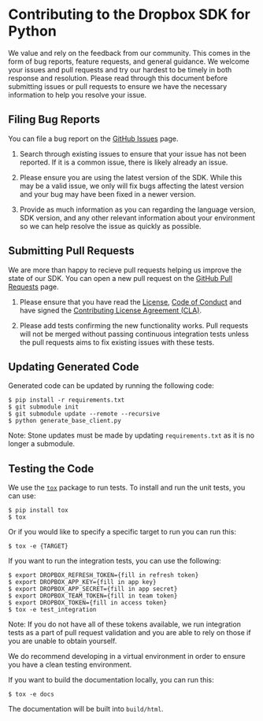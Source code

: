 # Contributing to the Dropbox SDK for Python
We value and rely on the feedback from our community. This comes in the form of bug reports, feature requests, and general guidance. We welcome your issues and pull requests and try our hardest to be timely in both response and resolution. Please read through this document before submitting issues or pull requests to ensure we have the necessary information to help you resolve your issue.

## Filing Bug Reports
You can file a bug report on the [GitHub Issues][issues] page.

1. Search through existing issues to ensure that your issue has not been reported. If it is a common issue, there is likely already an issue.

2. Please ensure you are using the latest version of the SDK. While this may be a valid issue, we only will fix bugs affecting the latest version and your bug may have been fixed in a newer version.

3. Provide as much information as you can regarding the language version, SDK version, and any other relevant information about your environment so we can help resolve the issue as quickly as possible.

## Submitting Pull Requests

We are more than happy to recieve pull requests helping us improve the state of our SDK. You can open a new pull request on the [GitHub Pull Requests][pr] page.

1. Please ensure that you have read the [License][license], [Code of Conduct][coc] and have signed the [Contributing License Agreement (CLA)][cla].

2. Please add tests confirming the new functionality works. Pull requests will not be merged without passing continuous integration tests unless the pull requests aims to fix existing issues with these tests.

## Updating Generated Code

Generated code can be updated by running the following code:

```
$ pip install -r requirements.txt
$ git submodule init
$ git submodule update --remote --recursive
$ python generate_base_client.py
```

Note: Stone updates must be made by updating `requirements.txt` as it is no longer a submodule.

## Testing the Code

We use the [`tox`](https://tox.readthedocs.org/) package to run tests. To install and run the unit tests, you can use:

```
$ pip install tox
$ tox
```

Or if you would like to specify a specific target to run you can run this:

```
$ tox -e {TARGET}
```

If you want to run the integration tests, you can use the following:

```
$ export DROPBOX_REFRESH_TOKEN={fill in refresh token}
$ export DROPBOX_APP_KEY={fill in app key}
$ export DROPBOX_APP_SECRET={fill in app secret}
$ export DROPBOX_TEAM_TOKEN={fill in team token}
$ export DROPBOX_TOKEN={fill in access token}
$ tox -e test_integration
```
Note: If you do not have all of these tokens available, we run integration tests as a part of pull request validation and you are able to rely on those if you are unable to obtain yourself.

We do recommend developing in a virtual environment in order to ensure you have a clean testing environment.

If you want to build the documentation locally, you can run this:

```
$ tox -e docs
```

The documentation will be built into `build/html`.

[issues]: https://github.com/dropbox/dropbox-sdk-python/issues
[pr]: https://github.com/dropbox/dropbox-sdk-python/pulls
[coc]: https://github.com/dropbox/dropbox-sdk-python/blob/master/CODE_OF_CONDUCT.md
[license]: https://github.com/dropbox/dropbox-sdk-python/blob/master/LICENSE
[cla]: https://opensource.dropbox.com/cla/